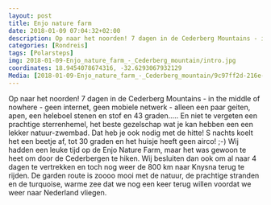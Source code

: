 ```yaml
---
layout: post
title: Enjo nature farm 
date: 2018-01-09 07:04:32+02:00
description: Op naar het noorden! 7 dagen in de Cederberg Mountains - in the middle of nowhere - geen internet, geen mobiele netwerk - alleen een paar geiten, apen, een heleboel stenen en stof en 43 graden..... En niet te vergeten ee
categories: [Rondreis]
tags: [Polarsteps]
img: 2018-01-09-Enjo_nature_farm_-_Cederberg_mountain/intro.jpg
coordinates: 18.9454078674316, -32.6293067932129
Media: [2018-01-09-Enjo_nature_farm_-_Cederberg_mountain/9c97ff2d-216e-45d2-b241-5678e8c86c74_large_image.jpg, 2018-01-09-Enjo_nature_farm_-_Cederberg_mountain/917d0406-162a-4e70-a3c6-c3936b13cb57_large_image.jpg, 2018-01-09-Enjo_nature_farm_-_Cederberg_mountain/b90a4c10-5354-4733-a081-54b68b4cd705_large_image.jpg, 2018-01-09-Enjo_nature_farm_-_Cederberg_mountain/6b1744dc-e4b5-4dd0-8023-661b151786bb_large_image.jpg, 2018-01-09-Enjo_nature_farm_-_Cederberg_mountain/3a2ecbde-d501-45fe-97dd-3fd746e51f24_large_image.jpg, 2018-01-09-Enjo_nature_farm_-_Cederberg_mountain/c8fbf35a-5a31-4d8d-ad62-0643cc0ffed3_large_image.jpg]
---
```

Op naar het noorden! 7 dagen in de Cederberg Mountains - in the middle of nowhere - geen internet, geen mobiele netwerk - alleen een paar geiten, apen, een heleboel stenen en stof en 43 graden..... En niet te vergeten een prachtige sterrenhemel, het beste gezelschap wat je kan hebben een een lekker natuur-zwembad. Dat heb je ook nodig met de hitte! 
S nachts koelt het een beetje af, tot 30 graden en het huisje heeft geen airco! ;-) 
Wij hadden een leuke tijd op de Enjo Nature Farm, maar het was gewoon te heet om door de Cederbergen te hiken. Wij besluiten dan ook om al naar 4 dagen te vertrekken en toch nog weer de 800 km naar Knysna terug te rijden. De garden route is zoooo mooi met de natuur, de prachtige stranden en de turquoise, warme zee dat we nog een keer terug willen voordat we weer naar Nederland vliegen. 

